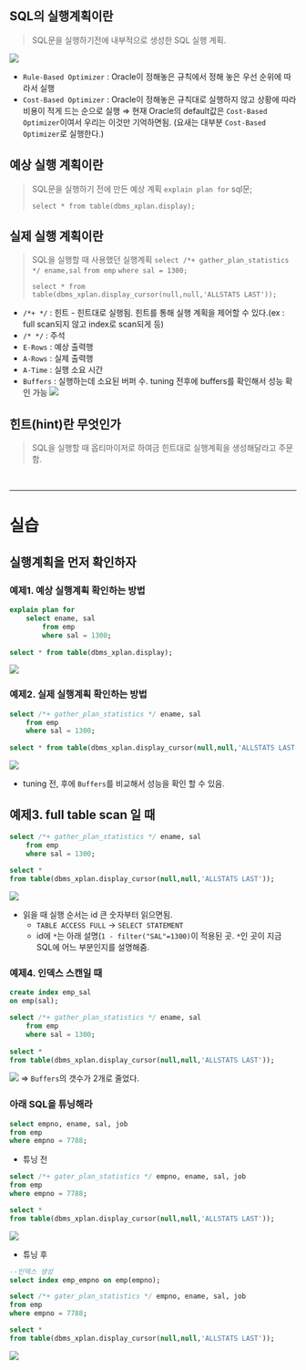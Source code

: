 ## SQL의 실행계획이란

>SQL문을 실행하기전에 내부적으로 생성한 SQL 실행 계획.

![](img/sql_tuning/chapter1/1-1.png)

- `Rule-Based Optimizer` : Oracle이 정해놓은 규칙에서 정해 놓은 우선 순위에 따라서 실행
- `Cost-Based Optimizer` : Oracle이 정해놓은 규칙대로 실행하지 않고 상황에 따라 비용이 적게 드는 순으로 실행
⇒ 현재 Oracle의 default값은 `Cost-Based Optimizer`이여서 우리는 이것만 기억하면됨.
(요새는 대부분 `Cost-Based Optimizer`로 실행한다.)


## 예상 실행 계획이란

>SQL문을 실행하기 전에 만든 예상 계획
>`explain plan for`
>	sql문;
> 
>`select * from table(dbms_xplan.display);`


## 실제 실행 계획이란

>SQL을 실행할 때 사용했던 실행계획
>`select /*+ gather_plan_statistics */ ename,sal`
>`from emp`
>`where sal = 1300;`
>  
>`select * from table(dbms_xplan.display_cursor(null,null,'ALLSTATS LAST'));`

- `/*+ */` : 힌트 - 힌트대로 실행됨. 힌트를 통해 실행 계획을 제어할 수 있다.(ex : full scan되지 않고 index로 scan되게 등)
- `/* */` : 주석
- `E-Rows` : 예상 출력행
- `A-Rows` : 실제 출력행
- `A-Time` : 실행 소요 시간
- `Buffers` : 실행하는데 소요된 버퍼 수. tuning 전후에 buffers를 확인해서 성능 확인 가능
![](../img/sql_tuning/chapter1/1-2.png)


## 힌트(hint)란 무엇인가

> SQL을 실행할 때 옵티마이저로 하여금 힌트대로 실행계획을 생성해달라고 주문함.

<br>

---
# 실습

## 실행계획을 먼저 확인하자

### 예제1. 예상 실행계획 확인하는 방법

```sql
explain plan for
    select ename, sal
        from emp
        where sal = 1300;
        
select * from table(dbms_xplan.display);
```
![](1-3.png)


### 예제2. 실제 실행계획 확인하는 방법

```sql
select /*+ gather_plan_statistics */ ename, sal
    from emp
    where sal = 1300;
        
select * from table(dbms_xplan.display_cursor(null,null,'ALLSTATS LAST'));
```
![](1-4.png)
- tuning 전, 후에 `Buffers`를 비교해서 성능을 확인 할 수 있음.


## 예제3. full table scan 일 때

```sql
select /*+ gather_plan_statistics */ ename, sal
    from emp
    where sal = 1300;
        
select * 
from table(dbms_xplan.display_cursor(null,null,'ALLSTATS LAST'));
```
![](1-4.png)
- 읽을 때 실행 순서는 id 큰 숫자부터 읽으면됨. 
	- `TABLE ACCESS FULL` → `SELECT STATEMENT`
	- id에 `*`는 아래 설명(`1 - filter("SAL"=1300)`이 적용된 곳. `*`인 곳이 지금 SQL에 어느 부분인지를 설명해줌.

### 예제4. 인덱스 스캔일 때

```sql
create index emp_sal
on emp(sal);

select /*+ gather_plan_statistics */ ename, sal
    from emp
    where sal = 1300;
        
select * 
from table(dbms_xplan.display_cursor(null,null,'ALLSTATS LAST'));
```
![](1-5.png)
⇒ `Buffers`의 갯수가 2개로 줄었다.


### 아래 SQL을 튜닝해라

```sql
select empno, ename, sal, job
from emp
where empno = 7788;
```

- 튜닝 전
```sql
select /*+ gater_plan_statistics */ empno, ename, sal, job
from emp
where empno = 7788;

select * 
from table(dbms_xplan.display_cursor(null,null,'ALLSTATS LAST'));
```
![](1-6.png)

- 튜닝 후
```sql
--인덱스 생성
select index emp_empno on emp(empno);

select /*+ gater_plan_statistics */ empno, ename, sal, job
from emp
where empno = 7788;

select * 
from table(dbms_xplan.display_cursor(null,null,'ALLSTATS LAST'));
```
![](1-7.png)


